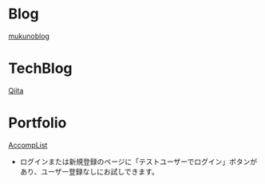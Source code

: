 # Blog

[mukunoblog](https://mukunoblog.com)

# TechBlog
[Qiita](https://qiita.com/rai_wtnb)

# Portfolio
[AccompList](https://accomplist.work)
- ログインまたは新規登録のページに「テストユーザーでログイン」ボタンがあり、ユーザー登録なしにお試しできます。
